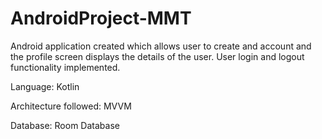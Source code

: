 # AndroidProject-MMT

Android application created which allows user to create and account and the profile screen displays the details of the user. User login and logout functionality implemented.

Language: Kotlin

Architecture followed: MVVM

Database: Room Database
